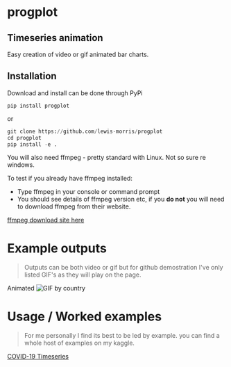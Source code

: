 # progplot

## Timeseries animation

Easy creation of video or gif animated bar charts.
 
## Installation

Download and install can be done through PyPi

```
pip install progplot
```
or

```python
git clone https://github.com/lewis-morris/progplot
cd progplot
pip install -e .
```

You will also need ffmpeg - pretty standard with Linux. Not so sure re windows.

To test if you already have ffmpeg installed:
* Type ffmpeg in your console or command prompt
* You should see details of ffmpeg version etc, if you **do not** you will need to download ffmpeg from their website.

[ffmpeg download site here](https://www.ffmpeg.org/download.html)

# Example outputs

> Outputs can be both video or gif but for github demostration I've only listed GIF's as they will play on the page. 

Animated 
![GIF by country](./examples/deathsbycountrywithflag.gif "Animated GIF by countrty ")

# Usage / Worked examples

> For me personally I find its best to be led by example.
> you can find a whole host of examples on my kaggle.

[COVID-19 Timeseries](https://www.kaggle.com/lewisgmorris/easy-time-series-animation)



